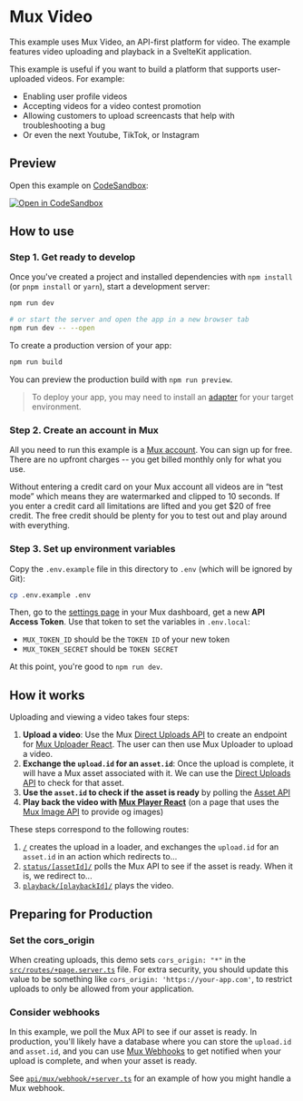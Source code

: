 # Mux Video

This example uses Mux Video, an API-first platform for video. The example features video uploading and playback in a SvelteKit application.

This example is useful if you want to build a platform that supports user-uploaded videos. For example:

- Enabling user profile videos
- Accepting videos for a video contest promotion
- Allowing customers to upload screencasts that help with troubleshooting a bug
- Or even the next Youtube, TikTok, or Instagram

## Preview

Open this example on [CodeSandbox](https://codesandbox.com):

[![Open in CodeSandbox](https://codesandbox.io/static/img/play-codesandbox.svg)](https://codesandbox.io/s/github/muxinc/examples/tree/main/sveltekit-uploader-and-player)

## How to use

### Step 1. Get ready to develop

Once you've created a project and installed dependencies with `npm install` (or `pnpm install` or `yarn`), start a development server:

```bash
npm run dev

# or start the server and open the app in a new browser tab
npm run dev -- --open
```

To create a production version of your app:

```bash
npm run build
```

You can preview the production build with `npm run preview`.

> To deploy your app, you may need to install an [adapter](https://kit.svelte.dev/docs/adapters) for your target environment.

### Step 2. Create an account in Mux

All you need to run this example is a [Mux account](https://www.mux.com?utm_source=muxinc/examples&utm_medium=muxinc/examples&utm_campaign=sveltekit-uploader-and-player). You can sign up for free. There are no upfront charges -- you get billed monthly only for what you use.

Without entering a credit card on your Mux account all videos are in “test mode” which means they are watermarked and clipped to 10 seconds. If you enter a credit card all limitations are lifted and you get $20 of free credit. The free credit should be plenty for you to test out and play around with everything.

### Step 3. Set up environment variables

Copy the `.env.example` file in this directory to `.env` (which will be ignored by Git):

```bash
cp .env.example .env
```

Then, go to the [settings page](https://dashboard.mux.com/settings/access-tokens) in your Mux dashboard, get a new **API Access Token**. Use that token to set the variables in `.env.local`:

- `MUX_TOKEN_ID` should be the `TOKEN ID` of your new token
- `MUX_TOKEN_SECRET` should be `TOKEN SECRET`

At this point, you're good to `npm run dev`.

## How it works

Uploading and viewing a video takes four steps:

1. **Upload a video**: Use the Mux [Direct Uploads API](https://docs.mux.com/api-reference#video/tag/direct-uploads?utm_source=muxinc/examples&utm_medium=muxinc/examples&utm_campaign=sveltekit-uploader-and-player) to create an endpoint for [Mux Uploader React](https://docs.mux.com/guides/mux-uploader?utm_source=muxinc/examples&utm_medium=muxinc/examples&utm_campaign=sveltekit-uploader-and-player). The user can then use Mux Uploader to upload a video.
1. **Exchange the `upload.id` for an `asset.id`**: Once the upload is complete, it will have a Mux asset associated with it. We can use the [Direct Uploads API](https://docs.mux.com/api-reference#video/tag/direct-uploads?utm_source=muxinc/examples&utm_medium=muxinc/examples&utm_campaign=sveltekit-uploader-and-player) to check for that asset.
1. **Use the `asset.id` to check if the asset is ready** by polling the [Asset API](https://docs.mux.com/api-reference#video/tag/assets?utm_source=muxinc/examples&utm_medium=muxinc/examples&utm_campaign=sveltekit-uploader-and-player)
1. **Play back the video with [Mux Player React](https://docs.mux.com/guides/mux-player-web?utm_source=muxinc/examples&utm_medium=muxinc/examples&utm_campaign=sveltekit-uploader-and-player)** (on a page that uses the [Mux Image API](https://docs.mux.com/guides/get-images-from-a-video) to provide og images)

These steps correspond to the following routes:

1. [`/`](src/routes/+page.svelte) creates the upload in a loader, and exchanges the `upload.id` for an `asset.id` in an action which redirects to...
2. [`status/[assetId]/`](src/routes/status/[assetId]/+page.svelte) polls the Mux API to see if the asset is ready. When it is, we redirect to...
3. [`playback/[playbackId]/`](src/routes/playback/[playbackId]/+page.svelte) plays the video.

## Preparing for Production

### Set the cors_origin

When creating uploads, this demo sets `cors_origin: "*"` in the [`src/routes/+page.server.ts`](src/routes/+page.server.ts) file. For extra security, you should update this value to be something like `cors_origin: 'https://your-app.com'`, to restrict uploads to only be allowed from your application.

### Consider webhooks

In this example, we poll the Mux API to see if our asset is ready. In production, you'll likely have a database where you can store the `upload.id` and `asset.id`, and you can use [Mux Webhooks](https://docs.mux.com/guides/listen-for-webhooks?utm_source=muxinc/examples&utm_medium=muxinc/examples&utm_campaign=sveltekit-uploader-and-player) to get notified when your upload is complete, and when your asset is ready.

See [`api/mux/webhook/+server.ts`](src/routes/api/mux/webhook/+server.ts) for an example of how you might handle a Mux webhook.
